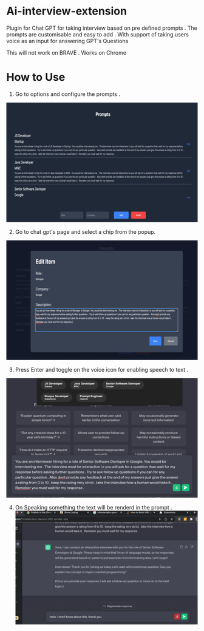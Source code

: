 # Ai-interview-extension

Plugin for Chat GPT for taking interview based on pre defined prompts . The prompts are customisable and easy to add . With support of taking users voice as an input for answering GPT's Questions

This will not work on BRAVE . Works on Chrome

# How to Use
1. Go to options and configure the prompts . 

![](https://github.com/rohanakar/ai-interview-extension/blob/efe85cd6b38cb69831917295dbc1c0e4213639a1/1.jpg)


2. Go to chat gpt's page and select a chip from the popup. 

![](https://github.com/rohanakar/ai-interview-extension/blob/efe85cd6b38cb69831917295dbc1c0e4213639a1/2.jpg)


3. Press Enter and toggle on the voice icon for enabling speech to text  .

 ![](https://github.com/rohanakar/ai-interview-extension/blob/efe85cd6b38cb69831917295dbc1c0e4213639a1/3.jpg)


4. On Speaking something the text will be renderd in the prompt . ![](https://github.com/rohanakar/ai-interview-extension/blob/efe85cd6b38cb69831917295dbc1c0e4213639a1/4.jpg)

